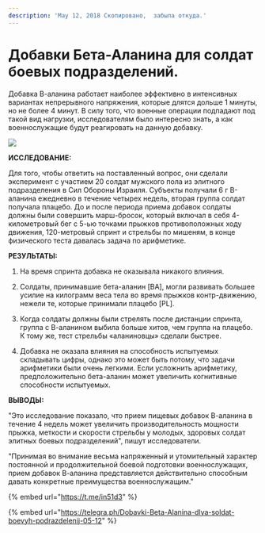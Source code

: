 ```yaml
---
description: 'May 12, 2018 Скопировано,  забыла откуда.'
---
```


# Добавки Бета-Аланина для солдат боевых подразделений.

Добавка В-аланина работает наиболее эффективно в интенсивных вариантах непрерывного напряжения, которые длятся дольше 1 минуты, но не более 4 минут. В силу того, что военные операции подпадают под такой вид нагрузки, исследователям было интересно знать, а как военнослужащие будут реагировать на данную добавку.

![](https://image.jimcdn.com/app/cms/image/transf/dimension=212x1024:format=jpg/path/sd97c2be432c6f50b/image/i2e025647718094be/version/1468240948/image.jpg)

 **ИССЛЕДОВАНИЕ:**

 Для того, чтобы ответить на поставленный вопрос, они сделали эксперимент с участием 20 солдат мужского пола из элитного подразделения в Сил Обороны Израиля. Субъекты получали 6 г В-аланина ежедневно в течение четырех недель, вторая группа солдат получала плацебо. До и после периода приема добавок солдаты должны были совершить марш-бросок, который включал в себя 4-километровый бег с 5-ью точками прыжков противоположных ходу движения, 120-метровый спринт и стрельбы по мишеням, в конце физического теста давалась задача по арифметике.

**РЕЗУЛЬТАТЫ:**

1. На время спринта добавка не оказывала никакого влияния.

2. Солдаты, принимавшие бета-аланин \[BA\], могли развивать большее усилие на килограмм веса тела во время прыжков контр-движению, нежели те, которые принимали плацебо \[PL\].

3. Когда солдаты должны были стрелять после дистанции спринта, группа с В-аланином выбила больше хитов, чем группа на плацебо. К тому же, тест стрельбы «аланиновцы» сделали быстрее.

 4. Добавка не оказала влияния на способность испытуемых складывать цифры, однако это может быть потому, что задачи арифметики были очень легкими. Если усложнить арифметику, предположительно бета-аланин может увеличить когнитивные способности испытуемых.

**ВЫВОДЫ:** 

 "Это исследование показало, что прием пищевых добавок В-аланина в течение 4 недель может увеличить производительность мощности прыжка, меткости и скорости стрельбы у молодых, здоровых солдат элитных боевых подразделений", пишут исследователи.

"Принимая во внимание весьма напряженный и утомительный характер постоянной и продолжительной боевой подготовки военнослужащих, прием добавок В-аланина представляется действительно способным давать конкретные преимущества военнослужащим."

{% embed url="https://t.me/in51d3" %}

{% embed url="https://telegra.ph/Dobavki-Beta-Alanina-dlya-soldat-boevyh-podrazdelenij-05-12" %}



